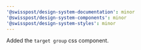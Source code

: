 ```yaml
---
'@swisspost/design-system-documentation': minor
'@swisspost/design-system-components': minor
'@swisspost/design-system-styles': minor
---
```


Added the `target group` css component.
